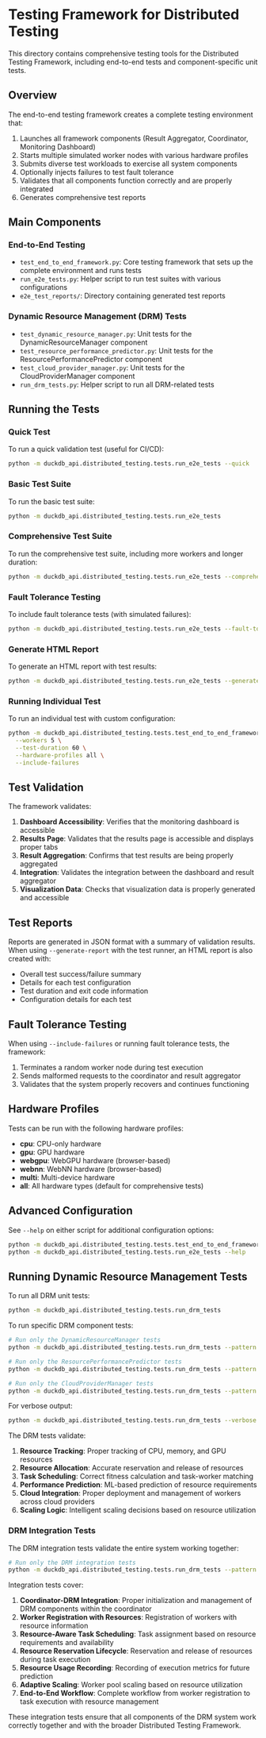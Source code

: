 # Testing Framework for Distributed Testing

This directory contains comprehensive testing tools for the Distributed Testing Framework, including end-to-end tests and component-specific unit tests.

## Overview

The end-to-end testing framework creates a complete testing environment that:

1. Launches all framework components (Result Aggregator, Coordinator, Monitoring Dashboard)
2. Starts multiple simulated worker nodes with various hardware profiles
3. Submits diverse test workloads to exercise all system components
4. Optionally injects failures to test fault tolerance
5. Validates that all components function correctly and are properly integrated
6. Generates comprehensive test reports

## Main Components

### End-to-End Testing
- `test_end_to_end_framework.py`: Core testing framework that sets up the complete environment and runs tests
- `run_e2e_tests.py`: Helper script to run test suites with various configurations
- `e2e_test_reports/`: Directory containing generated test reports

### Dynamic Resource Management (DRM) Tests
- `test_dynamic_resource_manager.py`: Unit tests for the DynamicResourceManager component
- `test_resource_performance_predictor.py`: Unit tests for the ResourcePerformancePredictor component
- `test_cloud_provider_manager.py`: Unit tests for the CloudProviderManager component
- `run_drm_tests.py`: Helper script to run all DRM-related tests

## Running the Tests

### Quick Test

To run a quick validation test (useful for CI/CD):

```bash
python -m duckdb_api.distributed_testing.tests.run_e2e_tests --quick
```

### Basic Test Suite

To run the basic test suite:

```bash
python -m duckdb_api.distributed_testing.tests.run_e2e_tests
```

### Comprehensive Test Suite

To run the comprehensive test suite, including more workers and longer duration:

```bash
python -m duckdb_api.distributed_testing.tests.run_e2e_tests --comprehensive
```

### Fault Tolerance Testing

To include fault tolerance tests (with simulated failures):

```bash
python -m duckdb_api.distributed_testing.tests.run_e2e_tests --fault-tolerance
```

### Generate HTML Report

To generate an HTML report with test results:

```bash
python -m duckdb_api.distributed_testing.tests.run_e2e_tests --generate-report
```

### Running Individual Test

To run an individual test with custom configuration:

```bash
python -m duckdb_api.distributed_testing.tests.test_end_to_end_framework \
  --workers 5 \
  --test-duration 60 \
  --hardware-profiles all \
  --include-failures
```

## Test Validation

The framework validates:

1. **Dashboard Accessibility**: Verifies that the monitoring dashboard is accessible
2. **Results Page**: Validates that the results page is accessible and displays proper tabs
3. **Result Aggregation**: Confirms that test results are being properly aggregated
4. **Integration**: Validates the integration between the dashboard and result aggregator
5. **Visualization Data**: Checks that visualization data is properly generated and accessible

## Test Reports

Reports are generated in JSON format with a summary of validation results. When using `--generate-report` with the test runner, an HTML report is also created with:

- Overall test success/failure summary
- Details for each test configuration
- Test duration and exit code information
- Configuration details for each test

## Fault Tolerance Testing

When using `--include-failures` or running fault tolerance tests, the framework:

1. Terminates a random worker node during test execution
2. Sends malformed requests to the coordinator and result aggregator
3. Validates that the system properly recovers and continues functioning

## Hardware Profiles

Tests can be run with the following hardware profiles:

- **cpu**: CPU-only hardware
- **gpu**: GPU hardware
- **webgpu**: WebGPU hardware (browser-based)
- **webnn**: WebNN hardware (browser-based)
- **multi**: Multi-device hardware
- **all**: All hardware types (default for comprehensive tests)

## Advanced Configuration

See `--help` on either script for additional configuration options:

```bash
python -m duckdb_api.distributed_testing.tests.test_end_to_end_framework --help
python -m duckdb_api.distributed_testing.tests.run_e2e_tests --help
```

## Running Dynamic Resource Management Tests

To run all DRM unit tests:

```bash
python -m duckdb_api.distributed_testing.tests.run_drm_tests
```

To run specific DRM component tests:

```bash
# Run only the DynamicResourceManager tests
python -m duckdb_api.distributed_testing.tests.run_drm_tests --pattern dynamic_resource_manager

# Run only the ResourcePerformancePredictor tests
python -m duckdb_api.distributed_testing.tests.run_drm_tests --pattern resource_performance_predictor

# Run only the CloudProviderManager tests
python -m duckdb_api.distributed_testing.tests.run_drm_tests --pattern cloud_provider_manager
```

For verbose output:

```bash
python -m duckdb_api.distributed_testing.tests.run_drm_tests --verbose
```

The DRM tests validate:

1. **Resource Tracking**: Proper tracking of CPU, memory, and GPU resources
2. **Resource Allocation**: Accurate reservation and release of resources
3. **Task Scheduling**: Correct fitness calculation and task-worker matching
4. **Performance Prediction**: ML-based prediction of resource requirements
5. **Cloud Integration**: Proper deployment and management of workers across cloud providers
6. **Scaling Logic**: Intelligent scaling decisions based on resource utilization

### DRM Integration Tests

The DRM integration tests validate the entire system working together:

```bash
# Run only the DRM integration tests
python -m duckdb_api.distributed_testing.tests.run_drm_tests --pattern drm_integration
```

Integration tests cover:

1. **Coordinator-DRM Integration**: Proper initialization and management of DRM components within the coordinator
2. **Worker Registration with Resources**: Registration of workers with resource information
3. **Resource-Aware Task Scheduling**: Task assignment based on resource requirements and availability
4. **Resource Reservation Lifecycle**: Reservation and release of resources during task execution
5. **Resource Usage Recording**: Recording of execution metrics for future prediction
6. **Adaptive Scaling**: Worker pool scaling based on resource utilization
7. **End-to-End Workflow**: Complete workflow from worker registration to task execution with resource management

These integration tests ensure that all components of the DRM system work correctly together and with the broader Distributed Testing Framework.